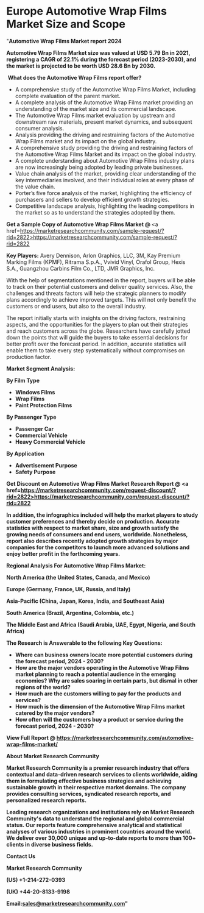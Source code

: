 # Europe Automotive Wrap Films Market Size and Scope 
"<strong>Automotive Wrap Films Market report 2024</strong>

<strong>Automotive Wrap Films Market size was valued at USD 5.79 Bn in 2021, registering a CAGR of 22.1% during the forecast period (2023-2030), and the market is projected to be worth USD 28.6 Bn by 2030.</strong>

 <strong><b>What does the Automotive Wrap Films report offer?</b></strong>
<ul>
  <li>A comprehensive study of the Automotive Wrap Films Market, including complete evaluation of the parent market.</li>
  <li>A complete analysis of the Automotive Wrap Films market providing an understanding of the market size and its commercial landscape.</li>
  <li>The Automotive Wrap Films market evaluation by upstream and downstream raw materials, present market dynamics, and subsequent consumer analysis.</li>
  <li>Analysis providing the driving and restraining factors of the Automotive Wrap Films market and its impact on the global industry.</li>
  <li>A comprehensive study providing the driving and restraining factors of the Automotive Wrap Films Market and its impact on the global industry.</li>
  <li>A complete understanding about Automotive Wrap Films industry plans are now increasingly being adopted by leading private businesses.</li>
  <li>Value chain analysis of the market, providing clear understanding of the key intermediaries involved, and their individual roles at every phase of the value chain.</li>
  <li>Porter’s five force analysis of the market, highlighting the efficiency of purchasers and sellers to develop efficient growth strategies.</li>
  <li>Competitive landscape analysis, highlighting the leading competitors in the market so as to understand the strategies adopted by them.</li>
</ul>

<strong>Get a Sample Copy of Automotive Wrap Films Market @ </strong><a href=https://marketresearchcommunity.com/sample-request/?rid=2822><u>https://marketresearchcommunity.com/sample-request/?rid=2822</u></a>

<strong>Key Players:</strong> 
Avery Dennison, Arlon Graphics, LLC, 3M, Kay Premium Marking Films (KPMF), Ritrama S.p.A., Vvivid Vinyl, Orafol Group, Hexis S.A., Guangzhou Carbins Film Co., LTD, JMR Graphics, Inc.

With the help of segmentations mentioned in the report, buyers will be able to track on their potential customers and deliver quality services. Also, the challenges and threats factors will help the strategic planners to modify plans accordingly to achieve improved targets. This will not only benefit the customers or end users, but also to the overall industry.

The report initially starts with insights on the driving factors, restraining aspects, and the opportunities for the players to plan out their strategies and reach customers across the globe. Researchers have carefully jotted down the points that will guide the buyers to take essential decisions for better profit over the forecast period. In addition, accurate statistics will enable them to take every step systematically without compromises on production factor.

<strong>Market Segment Analysis:</strong>


<strong><strong>By Film Type</strong></h4>
<ul>
 	<li>Windows Films</li>
 	<li>Wrap Films</li>
 	<li>Paint Protection Films</li>
</ul>
<strong><strong>By Passenger Type</strong></h4>
<ul>
 	<li>Passenger Car</li>
 	<li>Commercial Vehicle</li>
 	<li>Heavy Commercial Vehicle</li>
</ul>
<strong><strong>By Application</strong></h4>
<ul>
 	<li>Advertisement Purpose</li>
 	<li>Safety Purpose</li>
</ul>

<strong>Get Discount on Automotive Wrap Films Market Research Report @ </b></strong><a href=https://marketresearchcommunity.com/request-discount/?rid=2822><u>https://marketresearchcommunity.com/request-discount/?rid=2822</u></a>

In addition, the infographics included will help the market players to study customer preferences and thereby decide on production. Accurate statistics with respect to market share, size and growth satisfy the growing needs of consumers and end users, worldwide. Nonetheless, report also describes recently adopted growth strategies by major companies for the competitors to launch more advanced solutions and enjoy better profit in the forthcoming years.

<strong>Regional Analysis For Automotive Wrap Films Market:</strong>

<strong>North America</strong> (the United States, Canada, and Mexico)

<strong>Europe</strong> (Germany, France, UK, Russia, and Italy)

<strong>Asia-Pacific</strong> (China, Japan, Korea, India, and Southeast Asia)

<strong>South America</strong> (Brazil, Argentina, Colombia, etc.)

<strong>The Middle East and Africa</strong> (Saudi Arabia, UAE, Egypt, Nigeria, and South Africa)

<strong>The Research is Answerable to the following Key Questions:</strong>
<ul>
 	<li>Where can business owners locate more potential customers during the forecast period, 2024 - 2030?</li>
 	<li>How are the major vendors operating in the Automotive Wrap Films market planning to reach a potential audience in the emerging economies? Why are sales soaring in certain parts, but dismal in other regions of the world?</li>
 	<li>How much are the customers willing to pay for the products and services?</li>
 	<li>How much is the dimension of the Automotive Wrap Films market catered by the major vendors?</li>
 	<li>How often will the customers buy a product or service during the forecast period, 2024 - 2030?</li>
</ul>

<strong>View Full Report @</strong> <a href=https://marketresearchcommunity.com/automotive-wrap-films-market/>https://marketresearchcommunity.com/automotive-wrap-films-market/</a>

<strong>About Market Research Community</strong>

Market Research Community is a premier research industry that offers contextual and data-driven research services to clients worldwide, aiding them in formulating effective business strategies and achieving sustainable growth in their respective market domains. The company provides consulting services, syndicated research reports, and personalized research reports.

Leading research organizations and institutions rely on Market Research Community's data to understand the regional and global commercial status. Our reports feature comprehensive analytical and statistical analyses of various industries in prominent countries around the world. We deliver over 30,000 unique and up-to-date reports to more than 100+ clients in diverse business fields.

<strong>Contact Us</strong>

<strong>Market Research Community</strong>

(US) +1-214-272-0393

(UK) +44-20-8133-9198

<strong>Email:</strong>sales@marketresearchcommunity.com"
